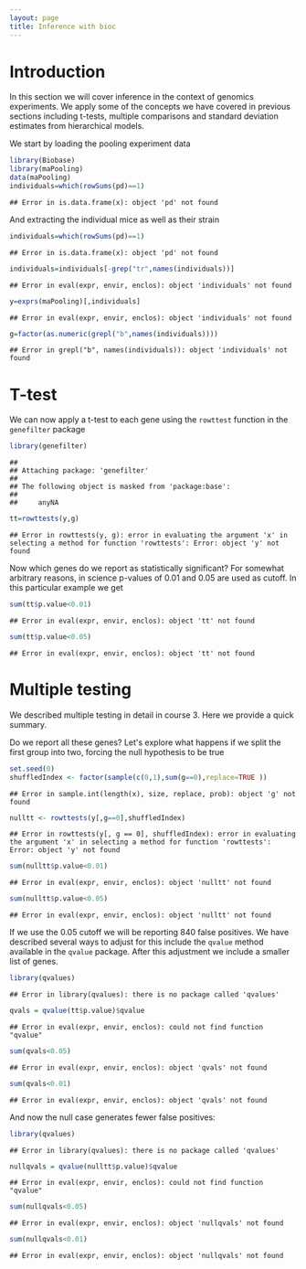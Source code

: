 ```yaml
---
layout: page
title: Inference with bioc
---
```





# Introduction

In this section we will cover inference in the context of genomics experiments. We apply some of the concepts we have covered in previous sections including t-tests, multiple comparisons and standard deviation estimates from hierarchical models. 

We start by loading the pooling experiment data 



```r
library(Biobase)
library(maPooling)
data(maPooling)
individuals=which(rowSums(pd)==1)
```

```
## Error in is.data.frame(x): object 'pd' not found
```

And extracting the individual mice as well as their strain


```r
individuals=which(rowSums(pd)==1)
```

```
## Error in is.data.frame(x): object 'pd' not found
```

```r
individuals=individuals[-grep("tr",names(individuals))]
```

```
## Error in eval(expr, envir, enclos): object 'individuals' not found
```

```r
y=exprs(maPooling)[,individuals]
```

```
## Error in eval(expr, envir, enclos): object 'individuals' not found
```

```r
g=factor(as.numeric(grepl("b",names(individuals))))
```

```
## Error in grepl("b", names(individuals)): object 'individuals' not found
```


# T-test

We can now apply a t-test to each gene using the `rowttest` function in the `genefilter` package


```r
library(genefilter)
```

```
## 
## Attaching package: 'genefilter'
## 
## The following object is masked from 'package:base':
## 
##     anyNA
```

```r
tt=rowttests(y,g)
```

```
## Error in rowttests(y, g): error in evaluating the argument 'x' in selecting a method for function 'rowttests': Error: object 'y' not found
```

Now which genes do we report as statistically significant? For somewhat arbitrary reasons, in science p-values of 0.01 and 0.05 are used as cutoff. In this particular example we get 


```r
sum(tt$p.value<0.01)
```

```
## Error in eval(expr, envir, enclos): object 'tt' not found
```

```r
sum(tt$p.value<0.05)
```

```
## Error in eval(expr, envir, enclos): object 'tt' not found
```


# Multiple testing
We described multiple testing in detail in course 3. Here we provide a quick summary.

Do we report all these genes? Let's explore what happens if we split the first group into two, forcing the null hypothesis to be true


```r
set.seed(0)
shuffledIndex <- factor(sample(c(0,1),sum(g==0),replace=TRUE ))
```

```
## Error in sample.int(length(x), size, replace, prob): object 'g' not found
```

```r
nulltt <- rowttests(y[,g==0],shuffledIndex)
```

```
## Error in rowttests(y[, g == 0], shuffledIndex): error in evaluating the argument 'x' in selecting a method for function 'rowttests': Error: object 'y' not found
```

```r
sum(nulltt$p.value<0.01)
```

```
## Error in eval(expr, envir, enclos): object 'nulltt' not found
```

```r
sum(nulltt$p.value<0.05)
```

```
## Error in eval(expr, envir, enclos): object 'nulltt' not found
```

If we use the 0.05 cutoff we will be reporting 840 false positives. We have described several ways to adjust for this include the `qvalue` method available in the `qvalue` package. After this adjustment we include a smaller list of genes.


```r
library(qvalues)
```

```
## Error in library(qvalues): there is no package called 'qvalues'
```

```r
qvals = qvalue(tt$p.value)$qvalue
```

```
## Error in eval(expr, envir, enclos): could not find function "qvalue"
```

```r
sum(qvals<0.05)
```

```
## Error in eval(expr, envir, enclos): object 'qvals' not found
```

```r
sum(qvals<0.01)
```

```
## Error in eval(expr, envir, enclos): object 'qvals' not found
```

And now the null case generates fewer false positives:


```r
library(qvalues)
```

```
## Error in library(qvalues): there is no package called 'qvalues'
```

```r
nullqvals = qvalue(nulltt$p.value)$qvalue
```

```
## Error in eval(expr, envir, enclos): could not find function "qvalue"
```

```r
sum(nullqvals<0.05)
```

```
## Error in eval(expr, envir, enclos): object 'nullqvals' not found
```

```r
sum(nullqvals<0.01)
```

```
## Error in eval(expr, envir, enclos): object 'nullqvals' not found
```

